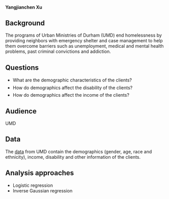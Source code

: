#### Yangjianchen Xu

## Background

The programs of Urban Ministries of Durham (UMD) end homelessness by providing neighbors with emergency shelter and case management to help them overcome barriers such as unemployment, medical and mental health problems, past criminal convictions and addiction.

## Questions

- What are the demographic characteristics of the clients?
- How do demographics affect the disability of the clients?
- How do demographics affect the income of the clients?

## Audience

UMD

## Data

The [data](https://github.com/biodatascience/datasci611/tree/gh-pages/data/project2_2019) from UMD contain the demographics (gender, age, race and ethnicity), income, disability and other information of the clients.

## Analysis approaches

- Logistic regression
- Inverse Gaussian regression

